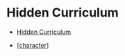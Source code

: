 Hidden Curriculum
=================

* [Hidden Curriculum](https://en.wikipedia.org/wiki/Hidden_curriculum)

* [[character]]

[//begin]: # "Autogenerated link references for markdown compatibility"
[character]: character.md "character"
[//end]: # "Autogenerated link references"